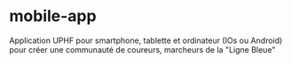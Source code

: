 # mobile-app
Application UPHF pour smartphone, tablette et ordinateur (IOs ou Android) pour créer une communauté de coureurs, marcheurs de la "Ligne Bleue"

